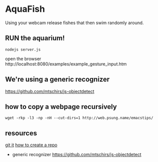 # AquaFish

Using your webcam release fishes that then swim randomly around.

## RUN the aquarium!
```nodejs server.js```

open the browser http://localhost:8080/examples/example_gesture_input.htm

## We're using a generic recognizer

https://github.com/mtschirs/js-objectdetect

## how to copy a webpage recursively
```wget -rkp -l3 -np -nH --cut-dirs=1 http://web.psung.name/emacstips/```

## resources 
[git it](
http://qugstart.com/blog/ruby-and-rails/create-a-new-git-remote-repository-from-some-local-files-or-local-git-repository/) [how to create a repo](https://help.github.com/articles/create-a-repo/)

- generic recognizer
https://github.com/mtschirs/js-objectdetect


